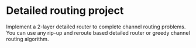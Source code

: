 # Detailed routing project

Implement a 2-layer detailed router to complete channel routing problems. You
can use any rip-up and reroute based detailed router or greedy channel routing
algorithm.

